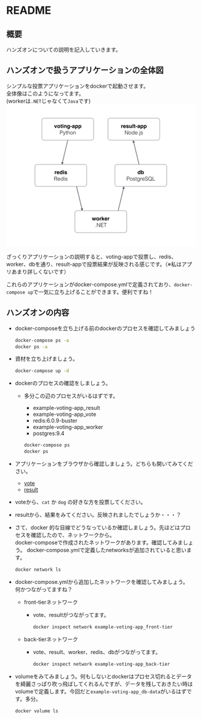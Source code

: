 # README
## 概要

ハンズオンについての説明を記入していきます。

## ハンズオンで扱うアプリケーションの全体図

シンプルな投票アプリケーションをdockerで起動させます。  
全体像はこのようになってます。  
(workerは`.NET`じゃなくて`Java`です)
![](./architecture.png)

ざっくりアプリケーションの説明すると、voting-appで投票し、redis、worker、dbを通り、result-appで投票結果が反映される感じです。（※私はアプリあまり詳しくないです）

これらのアプリケーションがdocker-compose.ymlで定義されており、`docker-compose up`で一気に立ち上げることができます。便利ですね！

## ハンズオンの内容

- docker-composeを立ち上げる前のdockerのプロセスを確認してみましょう

    ```bash
    docker-compose ps -a
    docker ps -a
    ```

- 資材を立ち上げましょう。

    ```bash
    docker-compose up -d
    ```

- dockerのプロセスの確認をしましょう。

    - 多分この辺のプロセスがいるはずです。

        - example-voting-app_result
        - example-voting-app_vote
        - redis:6.0.9-buster
        - example-voting-app_worker
        - postgres:9.4

        ```bash
        docker-compose ps 
        docker ps
        ```

- アプリケーションをブラウザから確認しましょう。どちらも開いてみてください。

   - [vote](http://localhost:5000)
   - [result](http://localhost:5001)

- voteから、`cat` か `dog` の好きな方を投票してください。

- resultから、結果をみてください。反映されましたでしょうか・・・？

- さて、docker 的な目線でどうなっているか確認しましょう。先ほどはプロセスを確認したので、ネットワークから。  
    docker-composeで作成されたネットワークがあります。確認してみましょう。
    docker-compose.ymlで定義したnetworksが追加されていると思います。

    ```bash
    docker network ls
    ```

- docker-compose.ymlから追加したネットワークを確認してみましょう。  
    何かつながってますね？

    - front-tierネットワーク

        - vote、resultがつながってます。

            ```bash
            docker inspect network example-voting-app_front-tier
            ```

    - back-tierネットワーク

        - vote、result、worker、redis、dbがつながってます。

            ```bash
            docker inspect network example-voting-app_back-tier
            ```

- volumeをみてみましょう。何もしないとdockerはプロセス切れるとデータを綺麗さっぱり吹っ飛ばしてくれるんですが、データを残しておきたい時はvolumeで定義します。今回だと`example-voting-app_db-data`がいるはずです。多分。

    ```bash
    docker volume ls
    ```